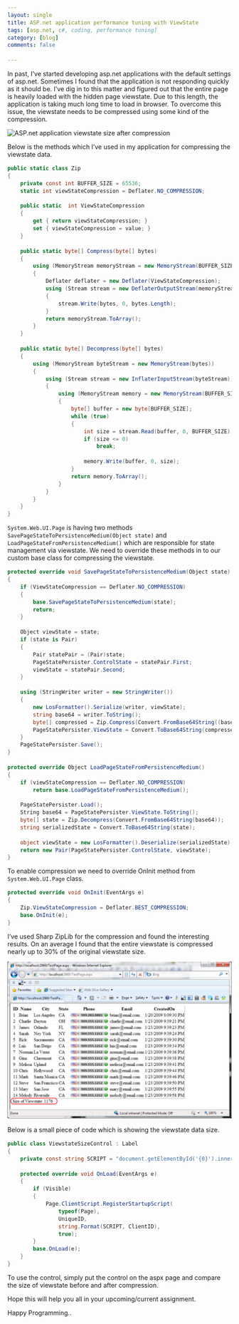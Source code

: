 ```yaml
---
layout: single
title: ASP.net application performance tuning with ViewState
tags: [asp.net, c#, coding, performance tuning]
category: [blog]
comments: false

---
```


In past, I’ve started developing asp.net applications with the default settings of asp.net. Sometimes I found that the application is not responding quickly as it should be. I’ve dig in to this matter and figured out that the entire page is heavily loaded with the hidden page viewstate. Due to this length, the application is taking much long time to load in browser. To overcome this issue, the viewstate needs to be compressed using some kind of the compression.


![ASP.net application viewstate size after compression](//images/Viewstate1.png)


Below is the methods which I’ve used in my application for compressing the viewstate data.

```csharp
public static class Zip
{
    private const int BUFFER_SIZE = 65536;
    static int viewStateCompression = Deflater.NO_COMPRESSION;

    public static  int ViewStateCompression
    {
        get { return viewStateCompression; }
        set { viewStateCompression = value; }
    }

    public static byte[] Compress(byte[] bytes)
    {
        using (MemoryStream memoryStream = new MemoryStream(BUFFER_SIZE))
        {
            Deflater deflater = new Deflater(ViewStateCompression);
            using (Stream stream = new DeflaterOutputStream(memoryStream, deflater, BUFFER_SIZE))
            {
                stream.Write(bytes, 0, bytes.Length);
            }
            return memoryStream.ToArray();
        }
    }

    public static byte[] Decompress(byte[] bytes)
    {
        using (MemoryStream byteStream = new MemoryStream(bytes))
        {
            using (Stream stream = new InflaterInputStream(byteStream))
            {
                using (MemoryStream memory = new MemoryStream(BUFFER_SIZE))
                {
                    byte[] buffer = new byte[BUFFER_SIZE];
                    while (true)
                    {
                        int size = stream.Read(buffer, 0, BUFFER_SIZE);
                        if (size <= 0)
                            break;

                        memory.Write(buffer, 0, size);
                    }
                    return memory.ToArray();
                }
            }
        }
    }
}
```

`System.Web.UI.Page`  is having two methods `SavePageStateToPersistenceMedium(Object state)`  and `LoadPageStateFromPersistenceMedium()`  which are responsible for state management via viewstate. We need to override these methods in to our custom base class for compressing the viewstate.



```csharp
protected override void SavePageStateToPersistenceMedium(Object state)
{
    if (ViewStateCompression == Deflater.NO_COMPRESSION)
    {
        base.SavePageStateToPersistenceMedium(state);
        return;
    }

    Object viewState = state;
    if (state is Pair)
    {
        Pair statePair = (Pair)state;
        PageStatePersister.ControlState = statePair.First;
        viewState = statePair.Second;
    }

    using (StringWriter writer = new StringWriter())
    {
        new LosFormatter().Serialize(writer, viewState);
        string base64 = writer.ToString();
        byte[] compressed = Zip.Compress(Convert.FromBase64String((base64)));
        PageStatePersister.ViewState = Convert.ToBase64String(compressed);
    }
    PageStatePersister.Save();
}

protected override Object LoadPageStateFromPersistenceMedium()
{
    if (viewStateCompression == Deflater.NO_COMPRESSION)
        return base.LoadPageStateFromPersistenceMedium();

    PageStatePersister.Load();
    String base64 = PageStatePersister.ViewState.ToString();
    byte[] state = Zip.Decompress(Convert.FromBase64String(base64));
    string serializedState = Convert.ToBase64String(state);

    object viewState = new LosFormatter().Deserialize(serializedState);
    return new Pair(PageStatePersister.ControlState, viewState);
}
```


To enable compression we need to override OnInit method from `System.Web.UI.Page` class.

```csharp
protected override void OnInit(EventArgs e)
{
    Zip.ViewStateCompression = Deflater.BEST_COMPRESSION;
    base.OnInit(e);
}
```


I’ve used Sharp ZipLib for the compression and found the interesting results. On an average I found that the entire viewstate is compressed nearly up to 30% of the original viewstate size.


![ASP.net application viewstate size after compression](/assets/images/viewstate2.png)

Below is a small piece of code which is showing the viewstate data size.


```csharp
public class ViewstateSizeControl : Label
{
    private const string SCRIPT = "document.getElementById('{0}').innerText = 'Size of Viewstate: ' + document.getElementById('__VIEWSTATE').value.length;";

    protected override void OnLoad(EventArgs e)
    {
        if (Visible)
        {
            Page.ClientScript.RegisterStartupScript(
                typeof(Page),
                UniqueID,
                string.Format(SCRIPT, ClientID),
                true);
        }
        base.OnLoad(e);
    }
}
```


To use the control, simply put the control on the aspx page and compare the size of viewstate before and after compression.

Hope this will help you all in your upcoming/current assignment.

Happy Programming..
